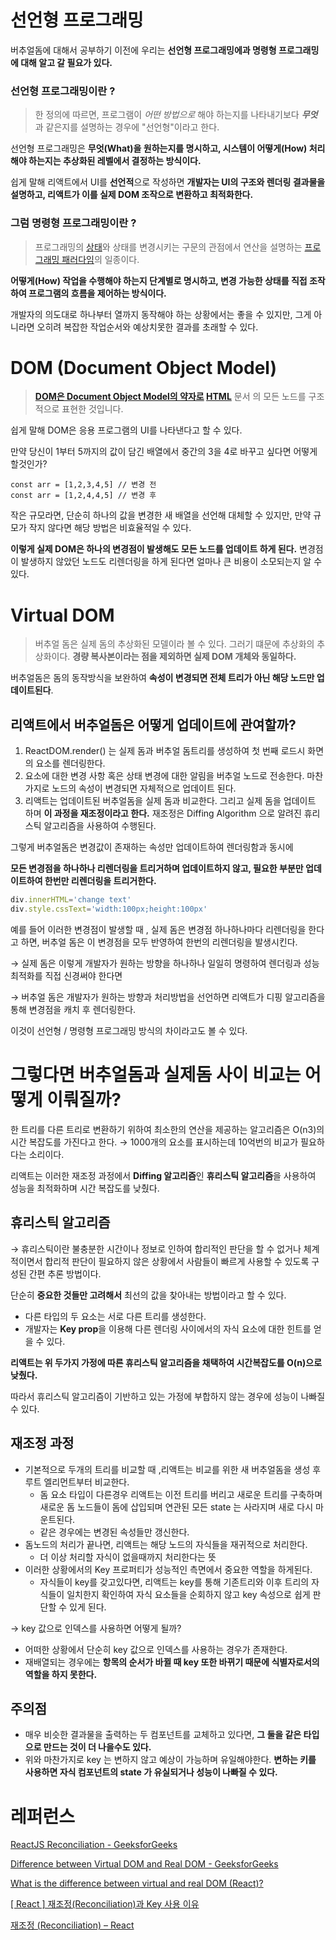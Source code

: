 # 선언형 프로그래밍

버추얼돔에 대해서 공부하기 이전에 우리는 **선언형 프로그래밍에과 명령형 프로그래밍에 대해 알고 갈 필요가 있다.**

### 선언형 프로그래밍이란 ?

> 한 정의에 따르면, 프로그램이 *어떤 방법으로* 해야 하는지를 나타내기보다 ***무엇***과 같은지를 설명하는 경우에 "선언형"이라고 한다.
> 

선언형 프로그래밍은 **무엇(What)을 원하는지를 명시하고, 시스템이 어떻게(How) 처리해야 하는지는 추상화된 레벨에서 결정하는 방식이다.**

쉽게 말해 리액트에서 UI를 **선언적**으로 작성하면 **개발자는 UI의 구조와 렌더링 결과물을 설명하고, 리액트가 이를 실제 DOM 조작으로 변환하고 최적화한다.**

### 그럼 명령형 프로그래밍이란 ?

> 프로그래밍의 [상태](https://ko.wikipedia.org/w/index.php?title=%EC%83%81%ED%83%9C_(%EC%BB%B4%ED%93%A8%ED%84%B0_%EA%B3%BC%ED%95%99)&action=edit&redlink=1)와 상태를 변경시키는 구문의 관점에서 연산을 설명하는 [프로그래밍 패러다임](https://ko.wikipedia.org/wiki/%ED%94%84%EB%A1%9C%EA%B7%B8%EB%9E%98%EB%B0%8D_%ED%8C%A8%EB%9F%AC%EB%8B%A4%EC%9E%84)의 일종이다.
> 

**어떻게(How) 작업을 수행해야 하는지 단계별로 명시하고, 변경 가능한 상태를 직접 조작하여 프로그램의 흐름을 제어하는 방식이다.**

개발자의 의도대로 하나부터 열까지 동작해야 하는 상황에서는 좋을 수 있지만, 그게 아니라면 오히려 복잡한 작업순서와 예상치못한 결과를 초래할 수 있다.

# DOM (Document Object Model)

> **[DOM은 Document Object Model의 약자로](https://www.geeksforgeeks.org/dom-document-object-model/) [HTML](https://www.geeksforgeeks.org/html/)** 문서 의 모든 노드를 구조적으로 표현한 것입니다.
> 

쉽게 말해 DOM은 응용 프로그램의 UI를 나타낸다고 할 수 있다. 

만약 당신이 1부터 5까지의 값이 담긴 배열에서 중간의 3을 4로 바꾸고 싶다면 어떻게 할것인가?

```tsx
const arr = [1,2,3,4,5] // 변경 전
const arr = [1,2,4,4,5] // 변경 후
```

작은 규모라면, 단순히 하나의 값을 변경한 새 배열을 선언해 대체할 수 있지만, 만약 규모가 작지 않다면 해당 방법은 비효율적일 수 있다.

**이렇게 실제 DOM은 하나의 변경점이 발생해도 모든 노드를 업데이트 하게 된다.** 변경점이 발생하지 않았던 노드도 리렌더링을 하게 된다면 얼마나 큰 비용이 소모되는지 알 수 있다.

# Virtual DOM

> 버추얼 돔은 실제 돔의 추상화된 모델이라 볼 수 있다. 그러기 떄문에 추상화의 추상화이다. **경량 복사본이라는 점을 제외하면 실제 DOM 개체와 동일하다.**
> 

버추얼돔은 돔의 동작방식을 보완하여 **속성이 변경되면 전체 트리가 아닌 해당 노드만 업데이트된다**.

## 리액트에서 버추얼돔은 어떻게 업데이트에 관여할까?

1. ReactDOM.render() 는 실제 돔과 버추얼 돔트리를 생성하여 첫 번째 로드시 화면의 요소를 렌더링한다.
2. 요소에 대한 변경 사항 혹은 상태 변경에 대한 알림을 버추얼 노드로 전송한다. 마찬가지로 노드의 속성이 변경되면 자체적으로 업데이트 된다.
3. 리액트는 업데이트된 버추얼돔을 실제 돔과 비교한다. 그리고 실제 돔을 업데이트 하며 **이 과정을 재조정이라고 한다.** 재조정은 Diffing Algorithm 으로 알려진 휴리스틱 알고리즘을 사용하여 수행된다.

그렇게 버추얼돔은 변경값이 존재하는 속성만 업데이트하여 렌더링함과 동시에

**모든 변경점을 하나하나 리렌더링을 트리거하며 업데이트하지 않고, 필요한 부분만 업데이트하여 한번만 리렌더링을 트리거한다.**

```jsx
div.innerHTML='change text'
div.style.cssText='width:100px;height:100px'
```

예를 들어 이러한 변경점이 발생할 때 , 실제 돔은 변경점 하나하나마다 리렌더링을 한다고 하면, 버추얼 돔은 이 변경점을 모두 반영하여 한번의 리렌더링을 발생시킨다.

→ 실제 돔은 이렇게 개발자가 원하는 방향을 하나하나 일일히 명령하여 렌더링과 성능최적화를 직접 신경써야 한다면

→ 버추얼 돔은 개발자가 원하는 방향과 처리방법을 선언하면 리액트가 디핑 알고리즘을 통해 변경점을 캐치 후 렌더링한다.

이것이 선언형 / 명령형 프로그래밍 방식의 차이라고도 볼 수 있다.

# 그렇다면 버추얼돔과 실제돔 사이 비교는 어떻게 이뤄질까?

한 트리를 다른 트리로 변환하기 위하여 최소한의 연산을 제공하는 알고리즘은 O(n3)의 시간 복잡도를 가진다고 한다. → 1000개의 요소를 표시하는데 10억번의 비교가 필요하다는 소리이다.

리액트는 이러한 재조정 과정에서 **Diffing 알고리즘**인 **휴리스틱 알고리즘**을 사용하여 성능을 최적화하며 시간 복잡도를 낮췄다.

## 휴리스틱 알고리즘

→ 휴리스틱이란 불충분한 시간이나 정보로 인하여 합리적인 판단을 할 수 없거나 체계적이면서 합리적 판단이 필요하지 않은 상황에서 사람들이 빠르게 사용할 수 있도록 구성된 간편 추론 방법이다.

단순히 **중요한 것들만 고려해서** 최선의 값을 찾아내는 방법이라고 할 수 있다.

- 다른 타입의 두 요소는 서로 다른 트리를 생성한다.
- 개발자는 **Key prop**을 이용해 다른 렌더링 사이에서의 자식 요소에 대한 힌트를 얻을 수 있다.

**리액트는 위 두가지 가정에 따른 휴리스틱 알고리즘을 채택하여 시간복잡도를 O(n)으로 낮췄다.**

따라서 휴리스틱 알고리즘이 기반하고 있는 가정에 부합하지 않는 경우에 성능이 나빠질 수 있다.

## 재조정 과정

- 기본적으로 두개의 트리를 비교할 때 ,리액트는 비교를 위한 새 버추얼돔을 생성 후 루트 엘리먼트부터 비교한다.
    - 돔 요소 타입이 다른경우 리액트는 이전 트리를 버리고 새로운 트리를 구축하며 새로운 돔 노드들이 돔에 삽입되며 연관된 모든 state 는 사라지며 새로 다시 마운트된다.
    - 같은 경우에는 변경된 속성들만 갱신한다.
- 돔노드의 처리가 끝나면, 리액트는 해당 노드의 자식들을 재귀적으로 처리한다.
    - 더 이상 처리할 자식이 없을때까지 처리한다는 뜻
- 이러한 상황에서의 Key 프로퍼티가 성능적인 측면에서 중요한 역할을 하게된다.
    - 자식들이 key를 갖고있다면, 리액트는 key를 통해 기존트리와 이후 트리의 자식들이 일치한지 확인하여 자식 요소들을 순회하지 않고 key 속성으로 쉽게 판단할 수 있게 된다.

→ key 값으로 인덱스를 사용하면 어떻게 될까?

- 어떠한 상황에서 단순히 key 값으로 인덱스를 사용하는 경우가 존재한다.
- 재배열되는 경우에는 **항목의 순서가 바뀔 때 key 또한 바뀌기 때문에 식별자로서의 역할을 하지 못한다.**

## 주의점

- 매우 비슷한 결과물을 출력하는 두 컴포넌트를 교체하고 있다면, **그 둘을 같은 타입으로 만드는 것이 더 나을수도 있다.**
- 위와 마찬가지로 key 는 변하지 않고 예상이 가능하며 유일해야한다. **변하는 키를 사용하면 자식 컴포넌트의 state 가 유실되거나 성능이 나빠질 수 있다.**

# 레퍼런스

[ReactJS Reconciliation - GeeksforGeeks](https://www.geeksforgeeks.org/reactjs-reconciliation/)

[Difference between Virtual DOM and Real DOM - GeeksforGeeks](https://www.geeksforgeeks.org/difference-between-virtual-dom-and-real-dom/)

[What is the difference between virtual and real DOM (React)?](https://www.educative.io/answers/what-is-the-difference-between-virtual-and-real-dom-react)

[[ React ] 재조정(Reconciliation)과 Key 사용 이유](https://charles098.tistory.com/204)

[재조정 (Reconciliation) – React](https://ko.legacy.reactjs.org/docs/reconciliation.html)
